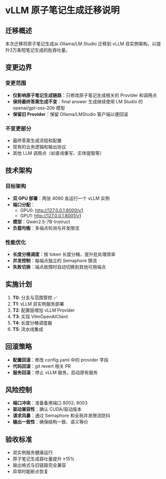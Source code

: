 # vLLM 原子笔记生成迁移说明

## 迁移概述

本次迁移将原子笔记生成从 Ollama/LM Studio 迁移到 vLLM 双实例架构，以提升3万条短笔记生成的批吞吐量。

## 变更边界

### 变更范围
- **仅影响原子笔记生成链路**：只修改原子笔记生成相关的 Provider 和调用点
- **保持最终答案生成不变**：final answer 生成继续使用 LM Studio 的 openai/gpt-oss-20b 模型
- **保留旧 Provider**：保留 Ollama/LMStudio 客户端以便回滚

### 不变更部分
- 最终答案生成流程和配置
- 现有的业务逻辑和输出协议
- 其他 LLM 调用点（如查询重写、实体提取等）

## 技术架构

### 目标架构
- **双 GPU 部署**：两张 4090 各运行一个 vLLM 实例
- **端口分配**：
  - GPU0: http://127.0.0.1:8000/v1
  - GPU1: http://127.0.0.1:8001/v1
- **模型**：Qwen2.5-7B-Instruct
- **负载均衡**：多端点轮询与并发限流

### 性能优化
- **长度分桶调度**：按 token 长度分桶，提升批处理效率
- **并发控制**：每端点独立的 Semaphore 限流
- **失败切换**：端点故障时自动切换到其他可用端点

## 实施计划

1. **T0**: 分支与范围管控 ✅
2. **T1**: vLLM 双实例服务部署
3. **T2**: 配置层增加 vLLM Provider
4. **T3**: 实现 VllmOpenAIClient
5. **T4**: 长度分桶调度器
6. **T5**: 流水线集成

## 回滚策略

- **配置回滚**：修改 config.yaml 中的 provider 字段
- **代码回滚**：git revert 相关 PR
- **服务回滚**：停止 vLLM 服务，启动原有服务

## 风险控制

- **端口冲突**：准备备用端口 8002, 8003
- **驱动兼容性**：确认 CUDA/驱动版本
- **请求风暴**：通过 Semaphore 和全局并发限流防抖
- **输出一致性**：确保结构一致、语义等价

## 验收标准

- 双实例服务健康运行
- 原子笔记生成吞吐量提升 ≥15%
- 输出格式与旧链路完全兼容
- 异常时能断点恢复
